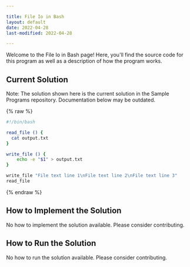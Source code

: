 ```yaml
---

title: File Io in Bash
layout: default
date: 2022-04-28
last-modified: 2022-04-28

---
```


Welcome to the File Io in Bash page! Here, you'll find the source code for this program as well as a description of how the program works.

## Current Solution

Note: The solution shown here is the current solution in the Sample Programs repository. Documentation below may be outdated.

{% raw %}

```Bash
#!/bin/bash

read_file () {
  cat output.txt
}

write_file () {
    echo -e "$1" > output.txt
}

write_file "File text line 1\nFile text line 2\nFile text line 3"
read_file

```

{% endraw %}

## How to Implement the Solution

No how to implement the solution available. Please consider contributing.

## How to Run the Solution

No how to run the solution available. Please consider contributing.
